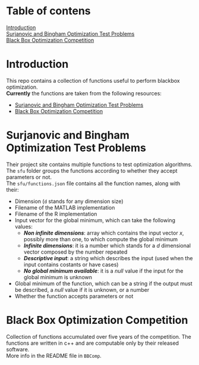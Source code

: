 # Table of contens
[Introduction](#introduction)  
[Surjanovic and Bingham Optimization Test Problems](#surjanovic-and-bingham-optimization-test-problems)  
[Black Box Optimization Competition](#black-box-optimization-competition)  

# Introduction
This repo contains a collection of functions useful to perform blackbox optimization.  
**Currently** the functions are taken from the following resources:
- [Surjanovic and Bingham Optimization Test Problems](https://www.sfu.ca/~ssurjano/optimization.html)
- [Black Box Optimization Competition](https://www.ini.rub.de/PEOPLE/glasmtbl/projects/bbcomp/)

# Surjanovic and Bingham Optimization Test Problems
Their project site contains multiple functions to test optimization algorithms.  
The `sfu` folder groups the functions according to whether they accept parameters or not.  
The `sfu/functions.json` file contains all the function names, along with their:
- Dimension (`d` stands for any dimension size)
- Filename of the MATLAB implementation
- Filename of the R implementation
- Input vector for the global minimum, which can take the following values:
	- ***Non infinite dimensions***: array which contains the input vector *x*, possibly more than one, to which compute the global minimum
	- ***Infinite dimensions***: it is a number which stands for a *d* dimensional vector composed by the number repeated
	- ***Descriptive input***: a string which describes the input (used when the input contains costants or have cases)
	- ***No global minimum available***: it is a *null* value if the input for the global minimum is unknown
- Global minimum of the function, which can be a string if the output must be described, a *null* value if it is unknown, or a number
- Whether the function accepts parameters or not

# Black Box Optimization Competition
Collection of functions accumulated over five years of the competition. The functions are written in c++ and are computable only by their released software.  
More info in the README file in `BBComp`.

